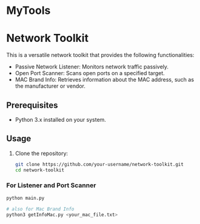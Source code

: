 # MyTools

# Network Toolkit

This is a versatile network toolkit that provides the following functionalities:

- Passive Network Listener: Monitors network traffic passively.
- Open Port Scanner: Scans open ports on a specified target.
- MAC Brand Info: Retrieves information about the MAC address, such as the manufacturer or vendor.

## Prerequisites

- Python 3.x installed on your system.

## Usage

1. Clone the repository:

   ```bash
   git clone https://github.com/your-username/network-toolkit.git
   cd network-toolkit
### For Listener and Port Scanner

   ```bash
   python main.py

   # also for Mac Brand Info
   python3 getInfoMac.py <your_mac_file.txt>
